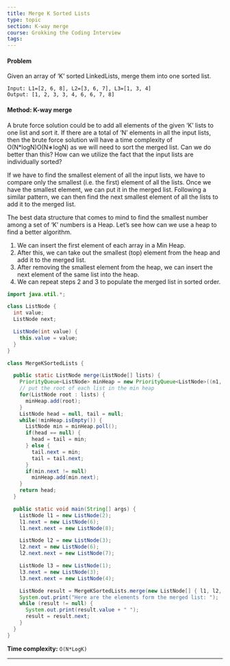 ```yaml
---
title: Merge K Sorted Lists
type: topic
section: K-way merge
course: Grokking the Coding Interview
tags:
---
```

#### Problem
Given an array of ‘K’ sorted LinkedLists, merge them into one sorted list.
```
Input: L1=[2, 6, 8], L2=[3, 6, 7], L3=[1, 3, 4]
Output: [1, 2, 3, 3, 4, 6, 6, 7, 8]
```

#### Method: K-way merge
A brute force solution could be to add all elements of the given ‘K’ lists to one list and sort it. If there are a total of ‘N’ elements in all the input lists, then the brute force solution will have a time complexity of O(N*logN)O(N∗logN) as we will need to sort the merged list. Can we do better than this? How can we utilize the fact that the input lists are individually sorted?

If we have to find the smallest element of all the input lists, we have to compare only the smallest (i.e. the first) element of all the lists. Once we have the smallest element, we can put it in the merged list. Following a similar pattern, we can then find the next smallest element of all the lists to add it to the merged list.

The best data structure that comes to mind to find the smallest number among a set of ‘K’ numbers is a Heap. Let’s see how can we use a heap to find a better algorithm.
1. We can insert the first element of each array in a Min Heap.
2. After this, we can take out the smallest (top) element from the heap and add it to the merged list.
3. After removing the smallest element from the heap, we can insert the next element of the same list into the heap.
4. We can repeat steps 2 and 3 to populate the merged list in sorted order.

```java
import java.util.*;

class ListNode {
  int value;
  ListNode next;

  ListNode(int value) {
    this.value = value;
  }
}

class MergeKSortedLists {

  public static ListNode merge(ListNode[] lists) {
    PriorityQueue<ListNode> minHeap = new PriorityQueue<ListNode>((n1, n2) -> n1.value - n2.value);
    // put the root of each list in the min heap
    for(ListNode root : lists) {
      minHeap.add(root);
    }
    ListNode head = null, tail = null;
    while(!minHeap.isEmpty()) {
      ListNode min = minHeap.poll();
      if(head == null) {
        head = tail = min;
      } else {
        tail.next = min;
        tail = tail.next;
      }
      if(min.next != null)
        minHeap.add(min.next);
    }    
    return head;
  }

  public static void main(String[] args) {
    ListNode l1 = new ListNode(2);
    l1.next = new ListNode(6);
    l1.next.next = new ListNode(8);

    ListNode l2 = new ListNode(3);
    l2.next = new ListNode(6);
    l2.next.next = new ListNode(7);

    ListNode l3 = new ListNode(1);
    l3.next = new ListNode(3);
    l3.next.next = new ListNode(4);

    ListNode result = MergeKSortedLists.merge(new ListNode[] { l1, l2, l3 });
    System.out.print("Here are the elements form the merged list: ");
    while (result != null) {
      System.out.print(result.value + " ");
      result = result.next;
    }
  }
}
```
**Time complexity:** `O(N*LogK)`


---